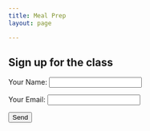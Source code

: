 ```yaml
---
title: Meal Prep
layout: page

---
```


<main>



<!-- INTRO -->
<section class="n_about_intro">
<div id="n_formintro">
<!-- <img src="/images/about/ourstory.jpg"> -->
<h1>Sign up for the class</h1>

   </div>

   </section>

<section class="n_form">
<form name="contact" method="POST" data-netlify="true">
  <p>
    <label>Your Name: <input type="text" name="name" /></label>   
  </p>
  <p>
    <label>Your Email: <input type="email" name="email" /></label>
  </p>
  <p>
    <button type="submit" class="n_button">Send</button>
  </p>
</form>

</section>